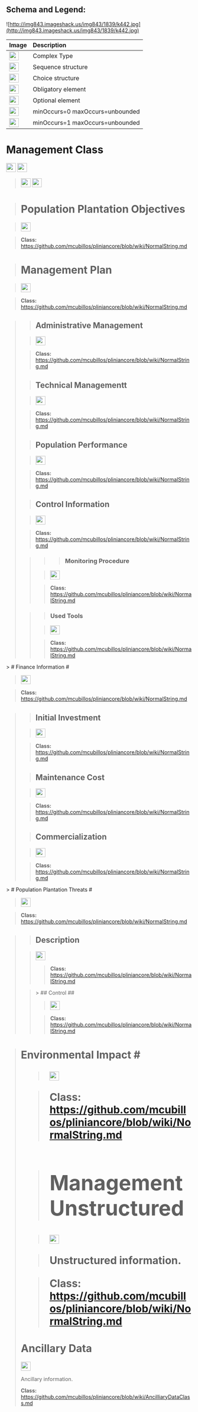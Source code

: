 <h2><b>Schema and Legend:</b></h2>


![http://img843.imageshack.us/img843/1839/k442.jpg](http://img843.imageshack.us/img843/1839/k442.jpg)

|Image|Description|
|:----|:----------|
|<img src='http://imageshack.us/a/img16/5397/multipleg.jpg' width='26' height='24' />|Complex Type|
|<img src='http://img6.imageshack.us/img6/1315/sequencej.jpg' width='26' height='24' />|Sequence structure|
|<img src='http://img266.imageshack.us/img266/2791/choice.jpg' width='26' height='24' />|Choice structure|
|<img src='http://img52.imageshack.us/img52/2777/elementkw.jpg' width='26' height='24' />|Obligatory element|
|<img src='http://img585.imageshack.us/img585/4808/optional.jpg' width='26' height='24' />|Optional element|
|<img src='http://img19.imageshack.us/img19/4356/infinitol.jpg' width='26' height='24' />|minOccurs=0 maxOccurs=unbounded|
|<img src='http://img198.imageshack.us/img198/6134/unoinfinito.jpg' width='26' height='24' />|minOccurs=1 maxOccurs=unbounded|

<h1><b>Management Class</b></h1>

<img src='http://imageshack.us/a/img16/5397/multipleg.jpg' width='26' height='24' /> <img src='http://img6.imageshack.us/img6/1315/sequencej.jpg' width='26' height='24' />

> <img src='http://img266.imageshack.us/img266/2791/choice.jpg' width='26' height='24' /> <img src='http://img6.imageshack.us/img6/1315/sequencej.jpg' width='26' height='24' />

> # Population Plantation Objectives #

> <img src='http://img52.imageshack.us/img52/2777/elementkw.jpg' width='26' height='24' />

> <b>Class:</b> https://github.com/mcubillos/pliniancore/blob/wiki/NormalString.md


> # Management Plan #

> <img src='http://img19.imageshack.us/img19/4356/infinitol.jpg' width='26' height='24' />

> <b>Class:</b> https://github.com/mcubillos/pliniancore/blob/wiki/NormalString.md

<blockquote>
<blockquote><h2>Administrative Management</h2></blockquote>

<blockquote><img src='http://img52.imageshack.us/img52/2777/elementkw.jpg' width='26' height='24' /></blockquote>

<blockquote><b>Class:</b> <a href='https://github.com/mcubillos/pliniancore/blob/wiki/NormalString.md'>https://github.com/mcubillos/pliniancore/blob/wiki/NormalString.md</a>
</blockquote>
<blockquote>
<h2>Technical Managementt</h2></blockquote>

<blockquote><img src='http://img52.imageshack.us/img52/2777/elementkw.jpg' width='26' height='24' /></blockquote>

<blockquote><b>Class:</b> <a href='https://github.com/mcubillos/pliniancore/blob/wiki/NormalString.md'>https://github.com/mcubillos/pliniancore/blob/wiki/NormalString.md</a>
</blockquote>
<blockquote>
<h2>Population Performance</h2></blockquote>

<blockquote><img src='http://img52.imageshack.us/img52/2777/elementkw.jpg' width='26' height='24' /></blockquote>

<blockquote><b>Class:</b> <a href='https://github.com/mcubillos/pliniancore/blob/wiki/NormalString.md'>https://github.com/mcubillos/pliniancore/blob/wiki/NormalString.md</a>
</blockquote>
<blockquote>
<h2>Control Information</h2></blockquote>

<blockquote><img src='http://img52.imageshack.us/img52/2777/elementkw.jpg' width='26' height='24' /></blockquote>

<blockquote><b>Class:</b> <a href='https://github.com/mcubillos/pliniancore/blob/wiki/NormalString.md'>https://github.com/mcubillos/pliniancore/blob/wiki/NormalString.md</a>
</blockquote>
<blockquote><blockquote>
<blockquote><h3>Monitoring Procedure</h3></blockquote></blockquote>

<blockquote><img src='http://img52.imageshack.us/img52/2777/elementkw.jpg' width='26' height='24' /></blockquote>

<blockquote><b>Class:</b> <a href='https://github.com/mcubillos/pliniancore/blob/wiki/NormalString.md'>https://github.com/mcubillos/pliniancore/blob/wiki/NormalString.md</a>
</blockquote></blockquote>
<blockquote><blockquote>
<h3>Used Tools</h3></blockquote>

<blockquote><img src='http://img52.imageshack.us/img52/2777/elementkw.jpg' width='26' height='24' /></blockquote>

<blockquote><b>Class:</b> <a href='https://github.com/mcubillos/pliniancore/blob/wiki/NormalString.md'>https://github.com/mcubillos/pliniancore/blob/wiki/NormalString.md</a>
</blockquote></blockquote>
</blockquote>> # Finance Information #

> <img src='http://img19.imageshack.us/img19/4356/infinitol.jpg' width='26' height='24' />

> <b>Class:</b> https://github.com/mcubillos/pliniancore/blob/wiki/NormalString.md

<blockquote>
<blockquote><h2>Initial Investment</h2></blockquote>

<blockquote><img src='http://img52.imageshack.us/img52/2777/elementkw.jpg' width='26' height='24' /></blockquote>

<blockquote><b>Class:</b> <a href='https://github.com/mcubillos/pliniancore/blob/wiki/NormalString.md'>https://github.com/mcubillos/pliniancore/blob/wiki/NormalString.md</a>
</blockquote>
<blockquote>
<h2>Maintenance Cost</h2></blockquote>

<blockquote><img src='http://img52.imageshack.us/img52/2777/elementkw.jpg' width='26' height='24' /></blockquote>

<blockquote><b>Class:</b> <a href='https://github.com/mcubillos/pliniancore/blob/wiki/NormalString.md'>https://github.com/mcubillos/pliniancore/blob/wiki/NormalString.md</a>
</blockquote>
<blockquote>
<h2>Commercialization</h2></blockquote>

<blockquote><img src='http://img52.imageshack.us/img52/2777/elementkw.jpg' width='26' height='24' /></blockquote>

<blockquote><b>Class:</b> <a href='https://github.com/mcubillos/pliniancore/blob/wiki/NormalString.md'>https://github.com/mcubillos/pliniancore/blob/wiki/NormalString.md</a>
</blockquote>
</blockquote>> # Population Plantation Threats #

> <img src='http://img19.imageshack.us/img19/4356/infinitol.jpg' width='26' height='24' />

> <b>Class:</b> https://github.com/mcubillos/pliniancore/blob/wiki/NormalString.md
<blockquote>
<blockquote><h2>Description</h2></blockquote></li></ul>

<blockquote><img src='http://img52.imageshack.us/img52/2777/elementkw.jpg' width='26' height='24' />

> <b>Class:</b> https://github.com/mcubillos/pliniancore/blob/wiki/NormalString.md
</blockquote>
<blockquote>
> ## Control ##

> <img src='http://img52.imageshack.us/img52/2777/elementkw.jpg' width='26' height='24' />

> <b>Class:</b> https://github.com/mcubillos/pliniancore/blob/wiki/NormalString.md
</blockquote></blockquote>

<blockquote><h1>Environmental Impact #

> <img src='http://img52.imageshack.us/img52/2777/elementkw.jpg' width='26' height='24' />

> <b>Class:</b> https://github.com/mcubillos/pliniancore/blob/wiki/NormalString.md


> # Management Unstructured #

> <img src='http://img585.imageshack.us/img585/4808/optional.jpg' width='26' height='24' />

> Unstructured information.

> <b>Class:</b> https://github.com/mcubillos/pliniancore/blob/wiki/NormalString.md

# Ancillary Data #

<img src='http://img19.imageshack.us/img19/4356/infinitol.jpg' width='26' height='24' />

Ancillary information.

<b>Class:</b> https://github.com/mcubillos/pliniancore/blob/wiki/AncilliaryDataClass.md
